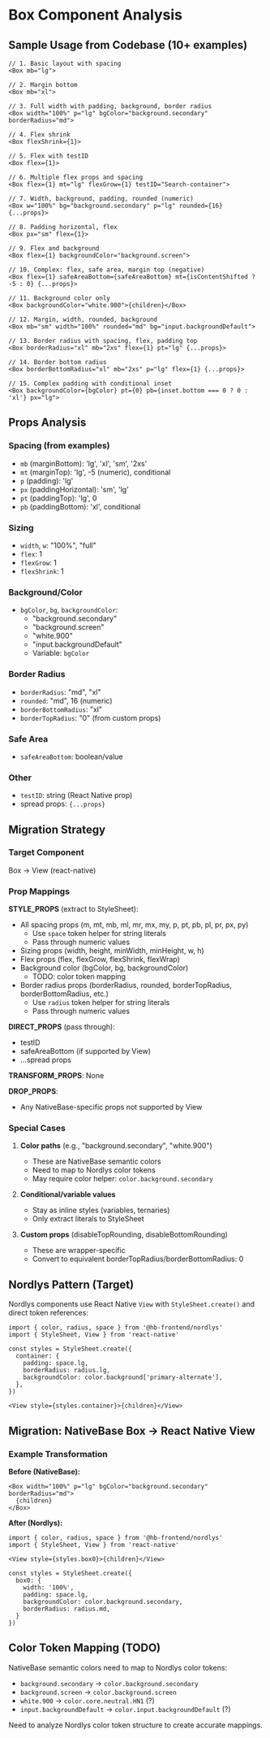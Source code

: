 # Box Component Analysis

## Sample Usage from Codebase (10+ examples)

```tsx
// 1. Basic layout with spacing
<Box mb="lg">

// 2. Margin bottom
<Box mb="xl">

// 3. Full width with padding, background, border radius
<Box width="100%" p="lg" bgColor="background.secondary" borderRadius="md">

// 4. Flex shrink
<Box flexShrink={1}>

// 5. Flex with testID
<Box flex={1}>

// 6. Multiple flex props and spacing
<Box flex={1} mt="lg" flexGrow={1} testID="Search-container">

// 7. Width, background, padding, rounded (numeric)
<Box w="100%" bg="background.secondary" p="lg" rounded={16} {...props}>

// 8. Padding horizontal, flex
<Box px="sm" flex={1}>

// 9. Flex and background
<Box flex={1} backgroundColor="background.screen">

// 10. Complex: flex, safe area, margin top (negative)
<Box flex={1} safeAreaBottom={safeAreaBottom} mt={isContentShifted ? -5 : 0} {...props}>

// 11. Background color only
<Box backgroundColor="white.900">{children}</Box>

// 12. Margin, width, rounded, background
<Box mb="sm" width="100%" rounded="md" bg="input.backgroundDefault">

// 13. Border radius with spacing, flex, padding top
<Box borderRadius="xl" mb="2xs" flex={1} pt="lg" {...props}>

// 14. Border bottom radius
<Box borderBottomRadius="xl" mb="2xs" p="lg" flex={1} {...props}>

// 15. Complex padding with conditional inset
<Box backgroundColor={bgColor} pt={0} pb={inset.bottom === 0 ? 0 : 'xl'} px="lg">
```

## Props Analysis

### Spacing (from examples)
- `mb` (marginBottom): 'lg', 'xl', 'sm', '2xs'
- `mt` (marginTop): 'lg', -5 (numeric), conditional
- `p` (padding): 'lg'
- `px` (paddingHorizontal): 'sm', 'lg'
- `pt` (paddingTop): 'lg', 0
- `pb` (paddingBottom): 'xl', conditional

### Sizing
- `width`, `w`: "100%", "full"
- `flex`: 1
- `flexGrow`: 1
- `flexShrink`: 1

### Background/Color
- `bgColor`, `bg`, `backgroundColor`: 
  - "background.secondary"
  - "background.screen"
  - "white.900"
  - "input.backgroundDefault"
  - Variable: `bgColor`

### Border Radius
- `borderRadius`: "md", "xl"
- `rounded`: "md", 16 (numeric)
- `borderBottomRadius`: "xl"
- `borderTopRadius`: "0" (from custom props)

### Safe Area
- `safeAreaBottom`: boolean/value

### Other
- `testID`: string (React Native prop)
- spread props: `{...props}`

## Migration Strategy

### Target Component
Box → View (react-native)

### Prop Mappings

**STYLE_PROPS** (extract to StyleSheet):
- All spacing props (m, mt, mb, ml, mr, mx, my, p, pt, pb, pl, pr, px, py)
  - Use `space` token helper for string literals
  - Pass through numeric values
- Sizing props (width, height, minWidth, minHeight, w, h)
- Flex props (flex, flexGrow, flexShrink, flexWrap)
- Background color (bgColor, bg, backgroundColor)
  - TODO: color token mapping
- Border radius props (borderRadius, rounded, borderTopRadius, borderBottomRadius, etc.)
  - Use `radius` token helper for string literals
  - Pass through numeric values

**DIRECT_PROPS** (pass through):
- testID
- safeAreaBottom (if supported by View)
- ...spread props

**TRANSFORM_PROPS**: None

**DROP_PROPS**:
- Any NativeBase-specific props not supported by View

### Special Cases

1. **Color paths** (e.g., "background.secondary", "white.900")
   - These are NativeBase semantic colors
   - Need to map to Nordlys color tokens
   - May require color helper: `color.background.secondary`

2. **Conditional/variable values**
   - Stay as inline styles (variables, ternaries)
   - Only extract literals to StyleSheet

3. **Custom props** (disableTopRounding, disableBottomRounding)
   - These are wrapper-specific
   - Convert to equivalent borderTopRadius/borderBottomRadius: 0


## Nordlys Pattern (Target)

Nordlys components use React Native `View` with `StyleSheet.create()` and direct token references:

```tsx
import { color, radius, space } from '@hb-frontend/nordlys'
import { StyleSheet, View } from 'react-native'

const styles = StyleSheet.create({
  container: {
    padding: space.lg,
    borderRadius: radius.lg,
    backgroundColor: color.background['primary-alternate'],
  },
})

<View style={styles.container}>{children}</View>
```

## Migration: NativeBase Box → React Native View

### Example Transformation

**Before (NativeBase):**
```tsx
<Box width="100%" p="lg" bgColor="background.secondary" borderRadius="md">
  {children}
</Box>
```

**After (Nordlys):**
```tsx
import { color, radius, space } from '@hb-frontend/nordlys'
import { StyleSheet, View } from 'react-native'

<View style={styles.box0}>{children}</View>

const styles = StyleSheet.create({
  box0: {
    width: '100%',
    padding: space.lg,
    backgroundColor: color.background.secondary,
    borderRadius: radius.md,
  }
})
```

## Color Token Mapping (TODO)

NativeBase semantic colors need to map to Nordlys color tokens:
- `background.secondary` → `color.background.secondary`
- `background.screen` → `color.background.screen`
- `white.900` → `color.core.neutral.HN1` (?)
- `input.backgroundDefault` → `color.input.backgroundDefault` (?)

Need to analyze Nordlys color token structure to create accurate mappings.
